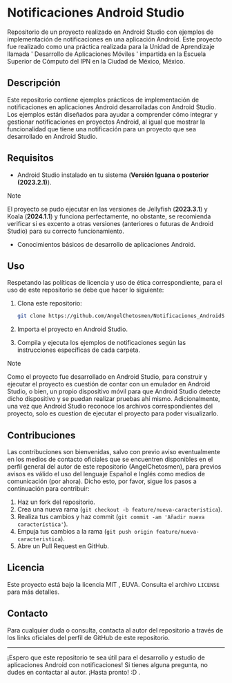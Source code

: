 # Notificaciones Android Studio

Repositorio de un proyecto realizado en Android Studio con ejemplos de implementación de notificaciones en una aplicación Android. Este proyecto fue realizado como una práctica realizada para la Unidad de Aprendizaje llamada ' Desarrollo de Aplicaciones Móviles ' impartida en la Escuela Superior de Cómputo del IPN en la Ciudad de México, México. 

## Descripción

Este repositorio contiene ejemplos prácticos de implementación de notificaciones en aplicaciones Android desarrolladas con Android Studio. Los ejemplos están diseñados para ayudar a comprender cómo integrar y gestionar notificaciones en proyectos Android, al igual que mostrar la funcionalidad que tiene una notificación para un proyecto que sea desarrollado en Android Studio. 

## Requisitos

- Android Studio instalado en tu sistema (**Versión Iguana o posterior (2023.2.1)**).
> [!NOTE]
El proyecto se pudo ejecutar en las versiones de Jellyfish (**2023.3.1**) y Koala (**2024.1.1**) y funciona perfectamente, no obstante, se recomienda verificar si es excento a otras versiones (anteriores o futuras de Android Studio) para su correcto funcionamiento. 
- Conocimientos básicos de desarrollo de aplicaciones Android.

## Uso
Respetando las políticas de licencia y uso de ética correspondiente, para el uso de este repositorio se debe que hacer lo siguiente:

1. Clona este repositorio:

    ```bash
    git clone https://github.com/AngelChetosmen/Notificaciones_AndroidStudio.git
    ```

2. Importa el proyecto en Android Studio.

3. Compila y ejecuta los ejemplos de notificaciones según las instrucciones específicas de cada carpeta.

>[!NOTE]
Como el proyecto fue desarrollado en Android Studio, para construir y ejecutar el proyecto es cuestión de contar con un emulador en Android Studio, o bien, un propio dispositivo móvil para que Android Studio detecte dicho dispositivo y se puedan realizar pruebas ahí mismo. Adicionalmente, una vez que Android Studio reconoce los archivos correspondientes del proyecto, solo es cuestion de ejecutar el proyecto para poder visualizarlo. 

## Contribuciones
Las contribuciones son bienvenidas, salvo con previo aviso eventualmente en los medios de contacto oficiales que se encuentren disponibles en el perfil general del autor de este repositorio (AngelChetosmen), para previos avisos es válido el uso del lenguaje Español e Inglés como medios de comunicación (por ahora). Dicho esto, por favor, sigue los pasos a continuación para contribuir:

1. Haz un fork del repositorio.
2. Crea una nueva rama (`git checkout -b feature/nueva-caracteristica`).
3. Realiza tus cambios y haz commit (`git commit -am 'Añadir nueva característica'`).
4. Empuja tus cambios a la rama (`git push origin feature/nueva-caracteristica`).
5. Abre un Pull Request en GitHub.

## Licencia

Este proyecto está bajo la licencia MIT , EUVA. Consulta el archivo `LICENSE` para más detalles.

## Contacto

Para cualquier duda o consulta, contacta al autor del repositorio a través de los links oficiales del perfil de GitHub de este repositorio.

---

¡Espero que este repositorio te sea útil para el desarrollo y estudio de aplicaciones Android con notificaciones! Si tienes alguna pregunta, no dudes en contactar al autor. ¡Hasta pronto! :D .

